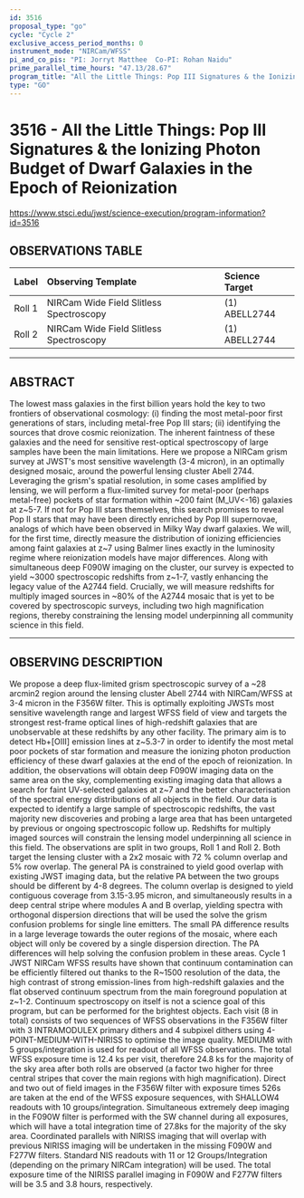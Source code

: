 ```yaml
---
id: 3516
proposal_type: "go"
cycle: "Cycle 2"
exclusive_access_period_months: 0
instrument_mode: "NIRCam/WFSS"
pi_and_co_pis: "PI: Jorryt Matthee  Co-PI: Rohan Naidu"
prime_parallel_time_hours: "47.13/28.67"
program_title: "All the Little Things: Pop III Signatures & the Ionizing Photon Budget of Dwarf Galaxies in the Epoch of Reionization"
type: "GO"
---
```

# 3516 - All the Little Things: Pop III Signatures & the Ionizing Photon Budget of Dwarf Galaxies in the Epoch of Reionization
https://www.stsci.edu/jwst/science-execution/program-information?id=3516
## OBSERVATIONS TABLE
| Label   | Observing Template                 | Science Target |
| :------ | :--------------------------------- | :------------- |
| Roll 1  | NIRCam Wide Field Slitless Spectroscopy | (1) ABELL2744  |
| Roll 2  | NIRCam Wide Field Slitless Spectroscopy | (1) ABELL2744  |

---

## ABSTRACT

The lowest mass galaxies in the first billion years hold the key to two frontiers of observational cosmology: (i) finding the most metal-poor first generations of stars, including metal-free Pop III stars; (ii) identifying the sources that drove cosmic reionization. The inherent faintness of these galaxies and the need for sensitive rest-optical spectroscopy of large samples have been the main limitations.
Here we propose a NIRCam grism survey at JWST's most sensitive wavelength (3-4 micron), in an optimally designed mosaic, around the powerful lensing cluster Abell 2744. Leveraging the grism's spatial resolution, in some cases amplified by lensing, we will perform a flux-limited survey for metal-poor (perhaps metal-free) pockets of star formation within ~200 faint (M_UV<-16) galaxies at z~5-7. If not for Pop III stars themselves, this search promises to reveal Pop II stars that may have been directly enriched by Pop III supernovae, analogs of which have been observed in Milky Way dwarf galaxies. We will, for the first time, directly measure the distribution of ionizing efficiencies among faint galaxies at z~7 using Balmer lines exactly in the luminosity regime where reionization models have major differences.
Along with simultaneous deep F090W imaging on the cluster, our survey is expected to yield ~3000 spectroscopic redshifts from z~1-7, vastly enhancing the legacy value of the A2744 field. Crucially, we will measure redshifts for multiply imaged sources in ~80% of the A2744 mosaic that is yet to be covered by spectroscopic surveys, including two high magnification regions, thereby constraining the lensing model underpinning all community science in this field.

---

## OBSERVING DESCRIPTION

We propose a deep flux-limited grism spectroscopic survey of a ~28 arcmin2 region around the lensing cluster Abell 2744 with NIRCam/WFSS at 3-4 micron in the F356W filter. This is optimally exploiting JWSTs most sensitive wavelength range and largest WFSS field of view and targets the strongest rest-frame optical lines of high-redshift galaxies that are unobservable at these redshifts by any other facility.
The primary aim is to detect Hb+[OIII] emission lines at z~5.3-7 in order to identify the most metal poor pockets of star formation and measure the ionizing photon production efficiency of these dwarf galaxies at the end of the epoch of reionization. In addition, the observations will obtain deep F090W imaging data on the same area on the sky, complementing existing imaging data that allows a search for faint UV-selected galaxies at z~7 and the better characterisation of the spectral energy distributions of all objects in the field. Our data is expected to identify a large sample of spectroscopic redshifts, the vast majority new discoveries and probing a large area that has been untargeted by previous or ongoing spectroscopic follow up. Redshifts for multiply imaged sources will constrain the lensing model underpinning all science in this field.
The observations are split in two groups, Roll 1 and Roll 2. Both target the lensing cluster with a 2x2 mosaic with 72 % column overlap and 5% row overlap. The general PA is constrained to yield good overlap with existing JWST imaging data, but the relative PA between the two groups should be different by 4-8 degrees. The column overlap is designed to yield contiguous coverage from 3.15-3.95 micron, and simultaneously results in a deep central stripe where modules A and B overlap, yielding spectra with orthogonal dispersion directions that will be used the solve the grism confusion problems for single line emitters. The small PA difference results in a large leverage towards the outer regions of the mosaic, where each object will only be covered by a single dispersion direction. The PA differences will help solving the confusion problem in these areas. Cycle 1 JWST NIRCam WFSS results have shown that continuum contamination can be efficiently filtered out thanks to the R~1500 resolution of the data, the high contrast of strong emission-lines from high-redshift galaxies and the flat observed continuum spectrum from the main foreground population at z~1-2. Continuum spectroscopy on itself is not a science goal of this program, but can be performed for the brightest objects.
Each visit (8 in total) consists of two sequences of WFSS observations in the F356W filter with 3 INTRAMODULEX primary dithers and 4 subpixel dithers using 4-POINT-MEDIUM-WITH-NIRISS to optimise the image quality. MEDIUM8 with 5 groups/integration is used for readout of all WFSS observations. The total WFSS exposure time is 12.4 ks per visit, therefore 24.8 ks for the majority of the sky area after both rolls are observed (a factor two higher for three central stripes that cover the main regions with high magnification). Direct and two out of field images in the F356W filter with exposure times 526s are taken at the end of the WFSS exposure sequences, with SHALLOW4 readouts with 10 groups/integration. Simultaneous extremely deep imaging in the F090W filter is performed with the SW channel during all exposures, which will have a total integration time of 27.8ks for the majority of the sky area.
Coordinated parallels with NIRISS imaging that will overlap with previous NIRISS imaging will be undertaken in the missing F090W and F277W filters. Standard NIS readouts with 11 or 12 Groups/Integration (depending on the primary NIRCam integration) will be used. The total exposure time of the NIRISS parallel imaging in F090W and F277W filters will be 3.5 and 3.8 hours, respectively.